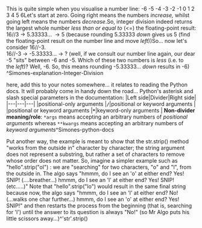 
This is quite simple when you visualise a number line: -6 -5 -4 -3 -2 -1 0 1 2 3 4 5 6Let's start at zero. Going right means the numbers _increase,_ whilst going left means the numbers _decrease_.So, integer division indeed returns the largest whole number _less than or equal to_ (<=) the floating-point result: 16//3 -> 5.33333...  -> 5 (because rounding 5.33333 _down_ gives us 5 (find the floating-point result on the number line and move _left_))So... now let's consider 16//-3.  
16//-3 -> -5.33333... -> ? (well, if we consult our number line again, our dear -5 "sits" between -6 and -5. Which of these two numbers is _less_ (i.e. to the _left_)? Well, -6. So, this means rounding -5.33333... _down_ results in -6)  ^Simones-explanation-Integer-Division

here, add this to your notes somewhere... it relates to reading the Python docs. It will probably come in handy down the road...
Python's asterisk and slash special parameters in the documentation:
|Left side|Divider|Right side|
|---|---|---|
|positional-only arguments |**`/`**|positional or keyword arguments |
|positional or keyword arguments |**`*`**|keyword-only arguments |
**Non-divider meaning/role**: `*args` means accepting an arbitrary numbers of *positional arguments* whereas `**kwargs` means accepting an arbitrary numbers of *keyword arguments*^Simones-python-docs


Put another way, the example is meant to show that the str.strip() method "works from the outside in" character by character; the string argument does not represent a substring, but rather a set of characters to remove whose order does not matter. So, imagine a simpler example such as "hello".strip("ol") : we are "searching" for two characters, "o" and "l", from the outside in. The algo says "hmmm, do I see an 'o' at either end? Yes! SNIP! (....breather...) hmmm, do I see an 'l' at either end? Yes! SNIP! (etc.....)" Note that "hello".strip("lo")  would result in the same final string because now, the algo says "hmmm, do I see an 'l' at either end? No! (...walks one char further...) hmmm, do I see an 'o' at either end? Yes! SNIP!" and then restarts the process from the beginning (that is, searching for 'l') until the answer to its question is always "No!" (so Mr Algo puts his little scissors away...)^'str'.strip() 